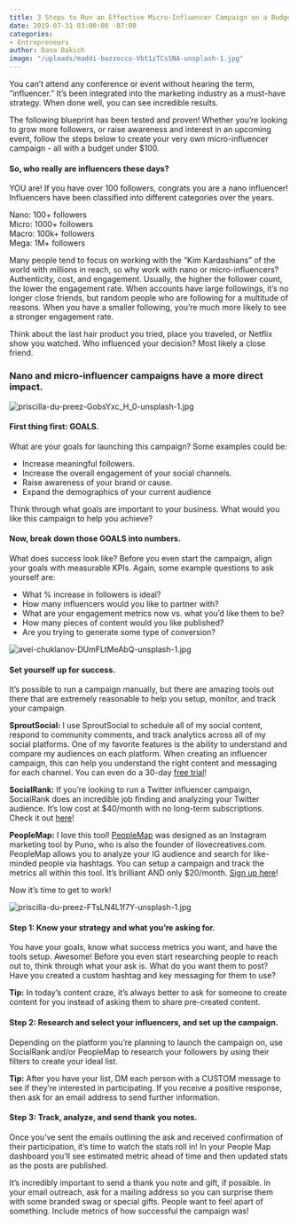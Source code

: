 ```yaml
---
title: 3 Steps to Run an Effective Micro-Influencer Campaign on a Budget
date: 2019-07-31 03:00:00 -07:00
categories:
- Entrepreneurs
author: Dana Bakich
image: "/uploads/maddi-bazzocco-Vbt1zTCsSNA-unsplash-1.jpg"
---
```


You can’t attend any conference or event without hearing the term, “influencer.” It’s been integrated into the marketing industry as a must-have strategy. When done well, you can see incredible results. 

The following blueprint has been tested and proven! Whether you’re looking to grow more followers, or raise awareness and interest in an upcoming event, follow the steps below to create your very own micro-influencer campaign - all with a budget under $100.

#### So, who really are influencers these days?

YOU are! If you have over 100 followers, congrats you are a nano influencer! Influencers have been classified into different categories over the years. 

Nano: 100+ followers  
Micro: 1000+ followers  
Macro: 100k+ followers  
Mega: 1M+ followers

Many people tend to focus on working with the “Kim Kardashians” of the world with millions in reach, so why work with nano or micro-influencers? Authenticity, cost, and engagement. Usually, the higher the follower count, the lower the engagement rate. When accounts have large followings, it’s no longer close friends, but random people who are following for a multitude of reasons. When you have a smaller following, you’re much more likely to see a stronger engagement rate. 

Think about the last hair product you tried, place you traveled, or Netflix show you watched. Who influenced your decision? Most likely a close friend. 

### Nano and micro-influencer campaigns have a more direct impact.

![priscilla-du-preez-GobsYxc_H_0-unsplash-1.jpg](/uploads/priscilla-du-preez-GobsYxc_H_0-unsplash-1.jpg)

#### First thing first: GOALS.

What are your goals for launching this campaign? Some examples could be:

- Increase meaningful followers.
- Increase the overall engagement of your social channels.
- Raise awareness of your brand or cause.
- Expand the demographics of your current audience

Think through what goals are important to your business. What would you like this campaign to help you achieve? 

#### Now, break down those GOALS into numbers.

What does success look like? Before you even start the campaign, align your goals with measurable KPIs. Again, some example questions to ask yourself are:

- What % increase in followers is ideal?
- How many influencers would you like to partner with?
- What are your engagement metrics now vs. what you’d like them to be?
- How many pieces of content would you like published?
- Are you trying to generate some type of conversion?

![avel-chuklanov-DUmFLtMeAbQ-unsplash-1.jpg](/uploads/avel-chuklanov-DUmFLtMeAbQ-unsplash-1.jpg)

#### Set yourself up for success.

It’s possible to run a campaign manually, but there are amazing tools out there that are extremely reasonable to help you setup, monitor, and track your campaign.

**SproutSocial:** I use SproutSocial to schedule all of my social content, respond to community comments, and track analytics across all of my social platforms. One of my favorite features is the ability to understand and compare my audiences on each platform. When creating an influencer campaign, this can help you understand the right content and messaging for each channel. You can even do a 30-day [free trial](https://app.sproutsocial.com/signup/start/advanced_v8?utm_source=sdr&utm_medium=web-page&utm_campaign=sdr_outreach&utm_content=BUCKFLATHER)!

**SocialRank:** If you’re looking to run a Twitter influencer campaign, SocialRank does an incredible job finding and analyzing your Twitter audience. It’s low cost at $40/month with no long-term subscriptions. Check it out [here](https://socialrank.com/)!

**PeopleMap:** I love this tool! [PeopleMap](https://www.peoplemap.co/?wvideo=co6x5otedq) was designed as an Instagram marketing tool by Puno, who is also the founder of ilovecreatives.com. PeopleMap allows you to analyze your IG audience and search for like-minded people via hashtags. You can setup a campaign and track the metrics all within this tool. It’s brilliant AND only $20/month. [Sign up here](https://app.peoplemap.co/a/signup?ref=1sR7fcyR)!
 
Now it’s time to get to work!

![priscilla-du-preez-FTsLN4L1f7Y-unsplash-1.jpg](/uploads/priscilla-du-preez-FTsLN4L1f7Y-unsplash-1.jpg)

#### Step 1: Know your strategy and what you’re asking for.

You have your goals, know what success metrics you want, and have the tools setup. Awesome! Before you even start researching people to reach out to, think through what your ask is. What do you want them to post? Have you created a custom hashtag and key messaging for them to use?

**Tip:** In today’s content craze, it’s always better to ask for someone to create content for you instead of asking them to share pre-created content.

#### Step 2: Research and select your influencers, and set up the campaign.

Depending on the platform you’re planning to launch the campaign on, use SocialRank and/or PeopleMap to research your followers by using their filters to create your ideal list.

**Tip:** After you have your list, DM each person with a CUSTOM message to see if they’re interested in participating. If you receive a positive response, then ask for an email address to send further information. 

#### Step 3: Track, analyze, and send thank you notes. 

Once you’ve sent the emails outlining the ask and received confirmation of their participation, it’s time to watch the stats roll in! In your People Map dashboard you’ll see estimated metric ahead of time and then updated stats as the posts are published.

It’s incredibly important to send a thank you note and gift, if possible. In your email outreach, ask for a mailing address so you can surprise them with some branded swag or special gifts. People want to feel apart of something. Include metrics of how successful the campaign was! 